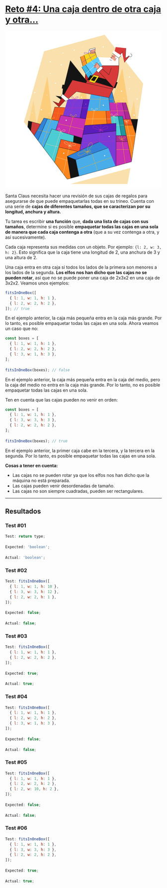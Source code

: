 # [Reto #4: Una caja dentro de otra caja y otra...](https://adventjs.dev/es/challenges/2022/4)

![Reto_03](../Assets/Retos_SVG/4.svg)

Santa Claus necesita hacer una revisión de sus cajas de regalos para asegurarse de que puede empaquetarlas todas en su trineo. Cuenta con una serie de <strong>cajas de diferentes tamaños, que se caracterizan por su longitud, anchura y altura.</strong>

Tu tarea es escribir <strong>una función</strong> que, <strong>dada una lista de cajas con sus tamaños</strong>, determine si es posible <strong>empaquetar todas las cajas en una sola de manera que cada caja contenga a otra</strong> (que a su vez contenga a otra, y así sucesivamente).

Cada caja representa sus medidas con un objeto. Por ejemplo: `{l: 2, w: 3, h: 2}`. Esto significa que la caja tiene una longitud de 2, una anchura de 3 y una altura de 2.

Una caja entra en otra caja si todos los lados de la primera son menores a los lados de la segunda. <strong>Los elfos nos han dicho que las cajas no se pueden rotar</strong>, así que no se puede poner una caja de 2x3x2 en una caja de 3x2x2. Veamos unos ejemplos:

```js
fitsInOneBox([
  { l: 1, w: 1, h: 1 },
  { l: 2, w: 2, h: 2 },
]); // true
```

En el ejemplo anterior, la caja más pequeña entra en la caja más grande. Por lo tanto, es posible empaquetar todas las cajas en una sola. Ahora veamos un caso que no:

```js
const boxes = [
  { l: 1, w: 1, h: 1 },
  { l: 2, w: 2, h: 2 },
  { l: 3, w: 1, h: 3 },
];

fitsInOneBox(boxes); // false
```

En el ejemplo anterior, la caja más pequeña entra en la caja del medio, pero la caja del medio no entra en la caja más grande. Por lo tanto, no es posible empaquetar todas las cajas en una sola.

Ten en cuenta que las cajas pueden no venir en orden:

```js
const boxes = [
  { l: 1, w: 1, h: 1 },
  { l: 3, w: 3, h: 3 },
  { l: 2, w: 2, h: 2 },
];

fitsInOneBox(boxes); // true
```

En el ejemplo anterior, la primer caja cabe en la tercera, y la tercera en la segunda. Por lo tanto, es posible empaquetar todas las cajas en una sola.

<strong>Cosas a tener en cuenta:</strong>

- Las cajas no se pueden rotar ya que los elfos nos han dicho que la máquina no está preparada.
- Las cajas pueden venir desordenadas de tamaño.
- Las cajas no son siempre cuadradas, pueden ser rectangulares.

---

## Resultados

### Test #01

```js
Test: return type;

Expected: 'boolean';

Actual: 'boolean';
```

### Test #02

```js
Test: fitsInOneBox([
  { l: 1, w: 1, h: 10 },
  { l: 3, w: 3, h: 12 },
  { l: 2, w: 2, h: 1 },
]);

Expected: false;

Actual: false;
```

### Test #03

```js
Test: fitsInOneBox([
  { l: 1, w: 1, h: 1 },
  { l: 2, w: 2, h: 2 },
]);

Expected: true;

Actual: true;
```

### Test #04

```js
Test: fitsInOneBox([
  { l: 1, w: 1, h: 1 },
  { l: 2, w: 2, h: 2 },
  { l: 3, w: 1, h: 3 },
]);

Expected: false;

Actual: false;
```

### Test #05

```js
Test: fitsInOneBox([
  { l: 1, w: 1, h: 1 },
  { l: 2, w: 2, h: 2 },
  { l: 2, w: 10, h: 2 },
]);

Expected: false;

Actual: false;
```

### Test #06

```js
Test: fitsInOneBox([
  { l: 1, w: 1, h: 1 },
  { l: 3, w: 3, h: 3 },
  { l: 2, w: 2, h: 2 },
]);

Expected: true;

Actual: true;
```
